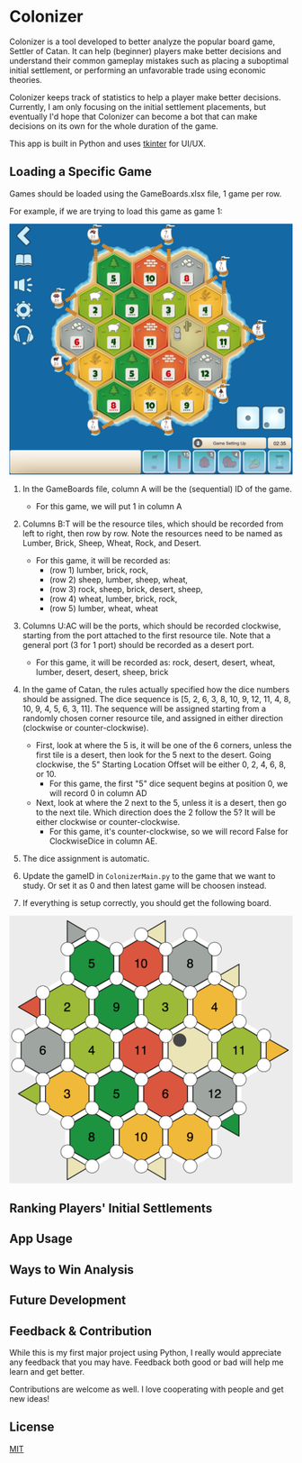 
# Colonizer

Colonizer is a tool developed to better analyze the popular board game, Settler of Catan. It can help (beginner) players make better decisions and understand their common gameplay mistakes such as placing a suboptimal initial settlement, or performing an unfavorable trade using economic theories.

Colonizer keeps track of statistics to help a player make better decisions. Currently, I am only focusing on the initial settlement placements, but eventually I'd hope that Colonizer can become a bot that can  make decisions on its own for the whole duration of the game.

This app is built in Python and uses [tkinter](https://docs.python.org/3/library/tkinter.html) for UI/UX.

## Loading a Specific Game

Games should be loaded using the GameBoards.xlsx file, 1 game per row.

For example, if we are trying to load this game as game 1:

![_](https://github.com/kennethshsu/Colonizer/blob/main/ReadMe%20Support/Setup%20Example.png)


1. In the GameBoards file, column A will be the (sequential) ID of the game.
    * For this game, we will put 1 in column A


2. Columns B:T will be the resource tiles, which should be recorded from left to right, then row by row. Note the resources need to be named as Lumber, Brick, Sheep, Wheat, Rock, and Desert.
    * For this game, it will be recorded as:
      * (row 1) lumber, brick, rock,
      * (row 2) sheep, lumber, sheep, wheat,
      * (row 3) rock, sheep, brick, desert, sheep,
      * (row 4)	wheat, lumber, brick, rock,
      * (row 5) lumber, wheat, wheat


3. Columns U:AC will be the ports, which should be recorded clockwise, starting from the port attached to the first resource tile. Note that a general port (3 for 1 port) should be recorded as a desert port.
    * For this game, it will be recorded as: rock, desert, desert, wheat, lumber, desert, desert, sheep, brick


4. In the game of Catan, the rules actually specified how the dice numbers should be assigned. The dice sequence is [5, 2, 6, 3, 8, 10, 9, 12, 11, 4, 8, 10, 9, 4, 5, 6, 3, 11]. The sequence will be assigned starting from a randomly chosen corner resource tile, and assigned in either direction (clockwise or counter-clockwise).
    * First, look at where the 5 is, it will be one of the 6 corners, unless the first tile is a desert, then look for the 5 next to the desert. Going clockwise, the 5" Starting Location Offset will be either 0, 2, 4, 6, 8, or 10.
      * For this game, the first "5" dice sequent begins at position 0, we will record 0 in column AD
    * Next, look at where the 2 next to the 5, unless it is a desert, then go to the next tile. Which direction does the 2 follow the 5? It will be either clockwise or counter-clockwise.
      * For this game, it's counter-clockwise, so we will record False for ClockwiseDice in column AE.


5. The dice assignment is automatic.
6. Update the gameID in ```ColonizerMain.py``` to the game that we want to study. Or set it as 0 and then latest game will be choosen instead.
6. If everything is setup correctly, you should get the following board.

![_](https://github.com/kennethshsu/Colonizer/blob/main/ReadMe%20Support/Setup%20Loaded%20Board.png)

## Ranking Players' Initial Settlements

## App Usage

## Ways to Win Analysis

## Future Development

## Feedback & Contribution

While this is my first major project using Python, I really would appreciate any feedback that you may have. Feedback both good or bad will help me learn and get better.

Contributions are welcome as well. I love cooperating with people and get new ideas!

## License
[MIT](https://github.com/kennethshsu/Colonizer/blob/main/LICENSE.md)
